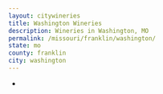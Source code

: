 ```yaml
---
layout: citywineries
title: Washington Wineries
description: Wineries in Washington, MO
permalink: /missouri/franklin/washington/
state: mo
county: franklin
city: washington
---
```

-
